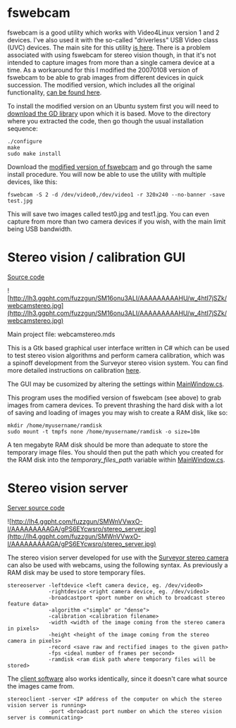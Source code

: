# fswebcam #

fswebcam is a good utility which works with Video4Linux version 1 and 2 devices.  I've also used it with the so-called "driverless" USB Video class (UVC) devices.  The main site for this utility [is here](http://www.firestorm.cx/fswebcam/).  There is a problem associated with using fswebcam for stereo vision though, in that it's not intended to capture images from more than a single camera device at a time.  As a workaround for this I modified the 20070108 version of fswebcam to be able to grab images from different devices in quick succession.  The modified version, which includes all the original functionality, [can be found here](http://code.google.com/p/sentience/source/browse/#svn/trunk/applications/fswebcam).

To install the modified version on an Ubuntu system first you will need to [download the GD library](http://www.libgd.org) upon which it is based.  Move to the directory where you extracted the code, then go though the usual installation sequence:

```
./configure
make
sudo make install
```

Download the [modified version of fswebcam](http://code.google.com/p/sentience/source/browse/trunk/applications/fswebcam-20080912.tar.gz) and go through the same install procedure.  You will now be able to use the utility with multiple devices, like this:

```
fswebcam -S 2 -d /dev/video0,/dev/video1 -r 320x240 --no-banner -save test.jpg
```

This will save two images called test0.jpg and test1.jpg.  You can even capture from more than two camera devices if you wish, with the main limit being USB bandwidth.


# Stereo vision / calibration GUI #

[Source code](http://code.google.com/p/sentience/source/browse/#svn/trunk/applications/surveyor/webcamstereo)

![http://lh3.ggpht.com/fuzzgun/SM16onu3ALI/AAAAAAAAAHU/w_4htI7jSZk/webcamstereo.jpg](http://lh3.ggpht.com/fuzzgun/SM16onu3ALI/AAAAAAAAAHU/w_4htI7jSZk/webcamstereo.jpg)

Main project file: webcamstereo.mds

This is a Gtk based graphical user interface written in C# which can be used to test stereo vision algorithms and perform camera calibration, which was a spinoff development from the Surveyor stereo vision system.  You can find more detailed instructions on calibration [here](http://code.google.com/p/sentience/wiki/SurveyorSVS).

The GUI may be cusomized by altering the settings within [MainWindow.cs](http://code.google.com/p/sentience/source/browse/trunk/applications/surveyor/webcamstereo/MainWindow.cs).

This program uses the modified version of fswebcam (see above) to grab images from camera devices.  To prevent thrashing the hard disk with a lot of saving and loading of images you may wish to create a RAM disk, like so:

```
mkdir /home/myusername/ramdisk
sudo mount -t tmpfs none /home/myusername/ramdisk -o size=10m
```

A ten megabyte RAM disk should be more than adequate to store the temporary image files.  You should then put the path which you created for the RAM disk into the _temporary\_files\_path_ variable within [MainWindow.cs](http://code.google.com/p/sentience/source/browse/trunk/applications/surveyor/webcamstereo/MainWindow.cs).


# Stereo vision server #

[Server source code](http://code.google.com/p/sentience/source/browse/#svn/trunk/applications/surveyor/stereoserver)

![http://lh4.ggpht.com/fuzzgun/SMWnVVwxO-I/AAAAAAAAAGA/gPS6EYcwsro/stereo_server.jpg](http://lh4.ggpht.com/fuzzgun/SMWnVVwxO-I/AAAAAAAAAGA/gPS6EYcwsro/stereo_server.jpg)

The stereo vision server developed for use with the [Surveyor stereo camera](http://code.google.com/p/sentience/w/edit/SurveyorSVS) can also be used with webcams, using the following syntax.  As previously a RAM disk may be used to store temporary files.

```
stereoserver -leftdevice <left camera device, eg. /dev/video0>
             -rightdevice <right camera device, eg. /dev/video1>
             -broadcastport <port number on which to broadcast stereo feature data>
             -algorithm <"simple" or "dense">
             -calibration <calibration filename>
             -width <width of the image coming from the stereo camera in pixels>
             -height <height of the image coming from the stereo camera in pixels>
             -record <save raw and rectified images to the given path>
             -fps <ideal number of frames per second>
             -ramdisk <ram disk path where temporary files will be stored>
```

The [client software](http://code.google.com/p/sentience/source/browse/#svn/trunk/applications/surveyor/stereoclient) also works identically, since it doesn't care what source the images came from.

```
stereoclient -server <IP address of the computer on which the stereo vision server is running>
             -port <broadcast port number on which the stereo vision server is communicating>
```